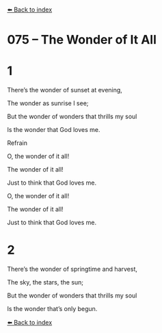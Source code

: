 [⬅️ Back to index](../README.md)

# 075 – The Wonder of It All





# 1

There’s the wonder of sunset at evening,

The wonder as sunrise I see;

But the wonder of wonders that thrills my soul

Is the wonder that God loves me.



Refrain

O, the wonder of it all!

The wonder of it all!

Just to think that God loves me.

O, the wonder of it all!

The wonder of it all!

Just to think that God loves me.



# 2

There’s the wonder of springtime and harvest,

The sky, the stars, the sun;

But the wonder of wonders that thrills my soul

Is the wonder that’s only begun.

[⬅️ Back to index](../README.md)
